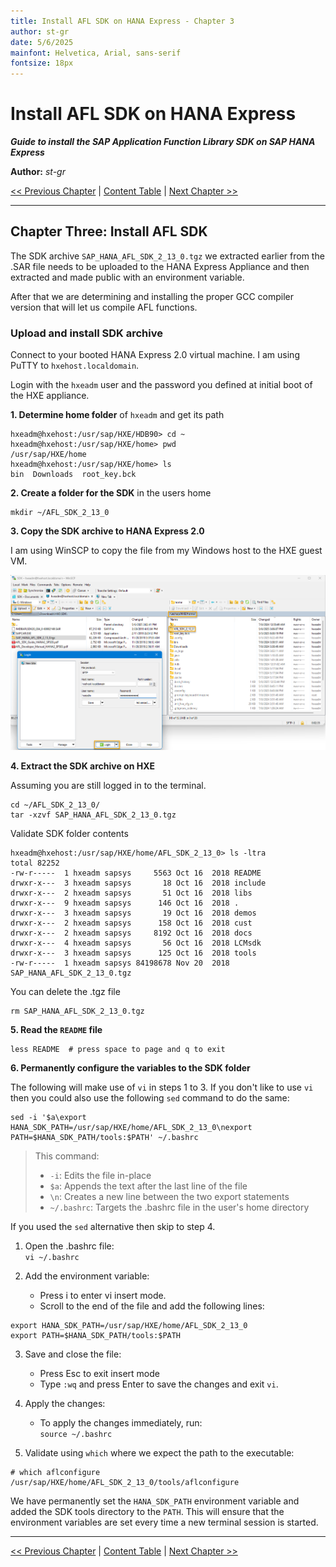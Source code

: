 ```yaml
---
title: Install AFL SDK on HANA Express - Chapter 3
author: st-gr
date: 5/6/2025
mainfont: Helvetica, Arial, sans-serif
fontsize: 18px
---
```


Install AFL SDK on HANA Express
===============================

***Guide to install the SAP Application Function Library SDK on SAP HANA Express***

**Author:** *st-gr*

[<< Previous Chapter](chapter-2-preparations.md) | [Content Table](README.md) | [Next Chapter >>](chapter-4-determine-and-install-gcc-version.md)

---

## Chapter Three: Install AFL SDK

The SDK archive `SAP_HANA_AFL_SDK_2_13_0.tgz` we extracted earlier from the .SAR file needs to be uploaded to the HANA Express Appliance and then extracted and made public with an environment variable.

After that we are determining and installing the proper GCC compiler version that will let us compile AFL functions.

### Upload and install SDK archive
Connect to your booted HANA Express 2.0 virtual machine. I am using PuTTY to `hxehost.localdomain`.

Login with the `hxeadm` user and the password you defined at initial boot of the HXE appliance.

**1. Determine home folder** of `hxeadm` and get its path

````
hxeadm@hxehost:/usr/sap/HXE/HDB90> cd ~
hxeadm@hxehost:/usr/sap/HXE/home> pwd
/usr/sap/HXE/home
hxeadm@hxehost:/usr/sap/HXE/home> ls
bin  Downloads  root_key.bck
````

**2. Create a folder for the SDK** in the users home

````
mkdir ~/AFL_SDK_2_13_0
````

**3. Copy the SDK archive to HANA Express 2.0**  

I am using WinSCP to copy the file from my Windows host to the HXE guest VM.

![Download AFL SDK](/assets/winscp-upload-sdk-archive.png)

**4. Extract the SDK archive on HXE**  

Assuming you are still logged in to the terminal.

````
cd ~/AFL_SDK_2_13_0/
tar -xzvf SAP_HANA_AFL_SDK_2_13_0.tgz
````
Validate SDK folder contents
````
hxeadm@hxehost:/usr/sap/HXE/home/AFL_SDK_2_13_0> ls -ltra
total 82252
-rw-r-----  1 hxeadm sapsys     5563 Oct 16  2018 README
drwxr-x---  3 hxeadm sapsys       18 Oct 16  2018 include
drwxr-x---  2 hxeadm sapsys       51 Oct 16  2018 libs
drwxr-x---  9 hxeadm sapsys      146 Oct 16  2018 .
drwxr-x---  3 hxeadm sapsys       19 Oct 16  2018 demos
drwxr-x---  2 hxeadm sapsys      158 Oct 16  2018 cust
drwxr-x---  2 hxeadm sapsys     8192 Oct 16  2018 docs
drwxr-x---  4 hxeadm sapsys       56 Oct 16  2018 LCMsdk
drwxr-x---  3 hxeadm sapsys      125 Oct 16  2018 tools
-rw-r-----  1 hxeadm sapsys 84198678 Nov 20  2018 SAP_HANA_AFL_SDK_2_13_0.tgz
````

You can delete the .tgz file

    rm SAP_HANA_AFL_SDK_2_13_0.tgz

**5. Read the `README` file**

    less README  # press space to page and q to exit

**6. Permanently configure the variables to the SDK folder**

The following will make use of `vi` in steps 1 to 3. If you don't like to use `vi` then you could also use the following `sed` command to do the same:

````
sed -i '$a\export HANA_SDK_PATH=/usr/sap/HXE/home/AFL_SDK_2_13_0\nexport PATH=$HANA_SDK_PATH/tools:$PATH' ~/.bashrc
````

> This command:
> - `-i`: Edits the file in-place
> - `$a`: Appends the text after the last line of the file
> - `\n`: Creates a new line between the two export statements
> - `~/.bashrc`: Targets the .bashrc file in the user's home directory

If you used the `sed` alternative then skip to step 4.

1. Open the .bashrc file:  
  `vi ~/.bashrc`
  
2. Add the environment variable:  

    * Press i to enter vi insert mode.
    * Scroll to the end of the file and add the following lines:

````
export HANA_SDK_PATH=/usr/sap/HXE/home/AFL_SDK_2_13_0
export PATH=$HANA_SDK_PATH/tools:$PATH
````

3. Save and close the file:

    * Press Esc to exit insert mode
    * Type `:wq` and press Enter to save the changes and exit `vi`.

4. Apply the changes:

    * To apply the changes immediately, run:  
      `source ~/.bashrc`

5. Validate using `which` where we expect the path to the executable:

````
# which aflconfigure
/usr/sap/HXE/home/AFL_SDK_2_13_0/tools/aflconfigure
````

We have permanently set the `HANA_SDK_PATH` environment variable and added the SDK tools directory to the `PATH`. This will ensure that the environment variables are set every time a new terminal session is started.

---

[<< Previous Chapter](chapter-2-preparations.md) | [Content Table](README.md) | [Next Chapter >>](chapter-4-determine-and-install-gcc-version.md)